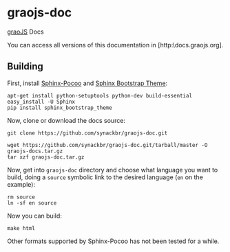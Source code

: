 graojs-doc
==========

[graoJS](http://graojs.org) Docs

You can access all versions of this documentation in [http:\\docs.graojs.org].

Building
--------

First, install [Sphinx-Pocoo](http://sphinx-doc.org/) and [Sphinx Bootstrap Theme](https://github.com/ryan-roemer/sphinx-bootstrap-theme):

~~~bsh
apt-get install python-setuptools python-dev build-essential
easy_install -U Sphinx
pip install sphinx_bootstrap_theme
~~~

Now, clone or download the docs source:

~~~bsh
git clone https://github.com/synackbr/graojs-doc.git
~~~

~~~bsh
wget https://github.com/synackbr/graojs-doc.git/tarball/master -O graojs-docs.tar.gz
tar xzf graojs-doc.tar.gz
~~~

Now, get into `graojs-doc` directory and choose what language you want to build,
doing a `source` symbolic link to the desired language (`en` on the example):

~~~bsh
rm source
ln -sf en source
~~~

Now you can build:

~~~bsh
make html
~~~

Other formats supported by Sphinx-Pocoo has not been tested for a while.